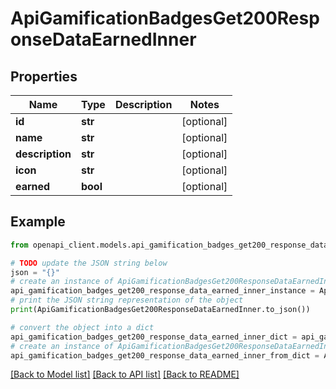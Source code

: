 # ApiGamificationBadgesGet200ResponseDataEarnedInner


## Properties

Name | Type | Description | Notes
------------ | ------------- | ------------- | -------------
**id** | **str** |  | [optional] 
**name** | **str** |  | [optional] 
**description** | **str** |  | [optional] 
**icon** | **str** |  | [optional] 
**earned** | **bool** |  | [optional] 

## Example

```python
from openapi_client.models.api_gamification_badges_get200_response_data_earned_inner import ApiGamificationBadgesGet200ResponseDataEarnedInner

# TODO update the JSON string below
json = "{}"
# create an instance of ApiGamificationBadgesGet200ResponseDataEarnedInner from a JSON string
api_gamification_badges_get200_response_data_earned_inner_instance = ApiGamificationBadgesGet200ResponseDataEarnedInner.from_json(json)
# print the JSON string representation of the object
print(ApiGamificationBadgesGet200ResponseDataEarnedInner.to_json())

# convert the object into a dict
api_gamification_badges_get200_response_data_earned_inner_dict = api_gamification_badges_get200_response_data_earned_inner_instance.to_dict()
# create an instance of ApiGamificationBadgesGet200ResponseDataEarnedInner from a dict
api_gamification_badges_get200_response_data_earned_inner_from_dict = ApiGamificationBadgesGet200ResponseDataEarnedInner.from_dict(api_gamification_badges_get200_response_data_earned_inner_dict)
```
[[Back to Model list]](../README.md#documentation-for-models) [[Back to API list]](../README.md#documentation-for-api-endpoints) [[Back to README]](../README.md)


